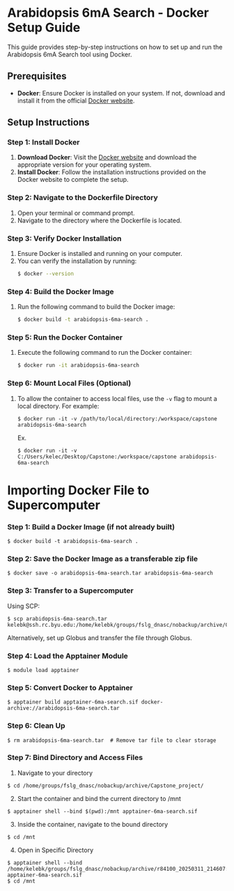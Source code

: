 # Arabidopsis 6mA Search - Docker Setup Guide

This guide provides step-by-step instructions on how to set up and run the Arabidopsis 6mA Search tool using Docker.

## Prerequisites

- **Docker**: Ensure Docker is installed on your system. If not, download and install it from the official [Docker website](https://www.docker.com/products/docker-desktop/).

## Setup Instructions

### Step 1: Install Docker
1. **Download Docker**: Visit the [Docker website](https://www.docker.com/products/docker-desktop/) and download the appropriate version for your operating system.
2. **Install Docker**: Follow the installation instructions provided on the Docker website to complete the setup.

### Step 2: Navigate to the Dockerfile Directory
1. Open your terminal or command prompt.
2. Navigate to the directory where the Dockerfile is located.

### Step 3: Verify Docker Installation
1. Ensure Docker is installed and running on your computer.
2. You can verify the installation by running:
   ```bash
   $ docker --version

### Step 4: Build the Docker Image
1. Run the following command to build the Docker image:
   ```bash
   $ docker build -t arabidopsis-6ma-search .

### Step 5: Run the Docker Container
1. Execute the following command to run the Docker container:
   ```bash
   $ docker run -it arabidopsis-6ma-search

### Step 6: Mount Local Files (Optional)
1. To allow the container to access local files, use the `-v` flag to mount a local directory. For example:
   ```
   $ docker run -it -v /path/to/local/directory:/workspace/capstone arabidopsis-6ma-search
   ```
   Ex.
   ```
   $ docker run -it -v C:/Users/kelec/Desktop/Capstone:/workspace/capstone arabidopsis-6ma-search
   ```

# Importing Docker File to Supercomputer
### Step 1: Build a Docker Image (if not already built)
```
$ docker build -t arabidopsis-6ma-search .
```

### Step 2: Save the Docker Image as a transferable zip file
```
$ docker save -o arabidopsis-6ma-search.tar arabidopsis-6ma-search
```

### Step 3: Transfer to a Supercomputer
Using SCP:
```
$ scp arabidopsis-6ma-search.tar kelebk@ssh.rc.byu.edu:/home/kelebk/groups/fslg_dnasc/nobackup/archive/Capstone_project/
```

Alternatively, set up Globus and transfer the file through Globus.

### Step 4: Load the Apptainer Module
```
$ module load apptainer
```

### Step 5: Convert Docker to Apptainer
```
$ apptainer build apptainer-6ma-search.sif docker-archive://arabidopsis-6ma-search.tar
```

### Step 6: Clean Up
```
$ rm arabidopsis-6ma-search.tar  # Remove tar file to clear storage
```

### Step 7: Bind Directory and Access Files
1. Navigate to your directory
```
$ cd /home/groups/fslg_dnasc/nobackup/archive/Capstone_project/
```
2. Start the container and bind the current directory to /mnt
```
$ apptainer shell --bind $(pwd):/mnt apptainer-6ma-search.sif
```
3. Inside the container, navigate to the bound directory
```
$ cd /mnt
```

4. Open in Specific Directory
```
$ apptainer shell --bind /home/kelebk/groups/fslg_dnasc/nobackup/archive/r84100_20250311_214607:/mnt apptainer-6ma-search.sif
$ cd /mnt
```
